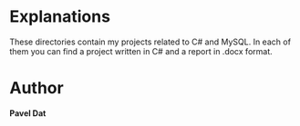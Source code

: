 # Explanations
These directories contain my projects related to C# and MySQL.
In each of them you can find a project written in C# and a report in .docx format.
# Author
**Pavel Dat**